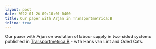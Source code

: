 ```yaml
---
layout: post
date: 2022-01-26 09:10:00-0400
title: Our paper with Arjan in Transportmetrica:B
inline: true
---
```

Our paper with Arjan on evolution of labour supply in two-sided systems published in [Transportmetrica B](https://www.tandfonline.com/doi/full/10.1080/21680566.2021.2024917) - with Hans van Lint and Oded Cats. 

